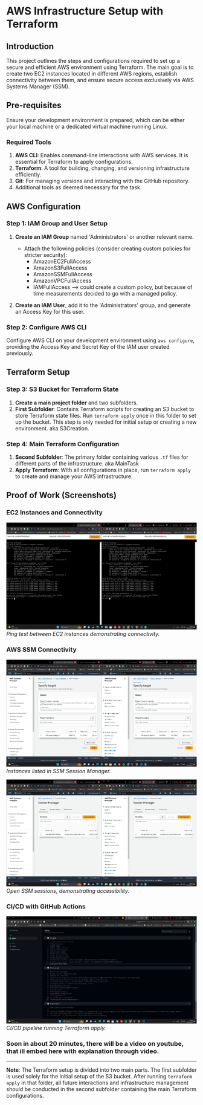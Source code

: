 # AWS Infrastructure Setup with Terraform

## Introduction

This project outlines the steps and configurations required to set up a secure and efficient AWS environment using Terraform. The main goal is to create two EC2 instances located in different AWS regions, establish connectivity between them, and ensure secure access exclusively via AWS Systems Manager (SSM).

## Pre-requisites

Ensure your development environment is prepared, which can be either your local machine or a dedicated virtual machine running Linux.

### Required Tools

1. **AWS CLI**: Enables command-line interactions with AWS services. It is essential for Terraform to apply configurations.
2. **Terraform**: A tool for building, changing, and versioning infrastructure efficiently.
3. **Git**: For managing versions and interacting with the GitHub repository.
4. Additional tools as deemed necessary for the task.

## AWS Configuration

### Step 1: IAM Group and User Setup

1. **Create an IAM Group** named 'Administrators' or another relevant name.
   - Attach the following policies (consider creating custom policies for stricter security):
     - AmazonEC2FullAccess
     - AmazonS3FullAccess
     - AmazonSSMFullAccess
     - AmazonVPCFullAccess
     - IAMFullAccess --> could create a custom policy, but because of time measurements decided to go with a managed policy.

2. **Create an IAM User**, add it to the 'Administrators' group, and generate an Access Key for this user.

### Step 2: Configure AWS CLI

Configure AWS CLI on your development environment using `aws configure`, providing the Access Key and Secret Key of the IAM user created previously.

## Terraform Setup

### Step 3: S3 Bucket for Terraform State

1. **Create a main project folder** and two subfolders.
2. **First Subfolder**: Contains Terraform scripts for creating an S3 bucket to store Terraform state files. Run `terraform apply` once in this folder to set up the bucket. This step is only needed for initial setup or creating a new environment. aka S3Creation.

### Step 4: Main Terraform Configuration

1. **Second Subfolder**: The primary folder containing various `.tf` files for different parts of the infrastructure. aka MainTask
2. **Apply Terraform**: With all configurations in place, run `terraform apply` to create and manage your AWS infrastructure.

## Proof of Work (Screenshots)

### EC2 Instances and Connectivity

![EC2 Instances Ping Test](ScreenShots-POW/Proof-Of-Ping-Between-Instances-VPC-PEERING.png)
*Ping test between EC2 instances demonstrating connectivity.*

### AWS SSM Connectivity

![SSM Session Manager Instances](ScreenShots-POW/Proof-Of-SSM-Session-Manager-Instances-Are-Listed.png)
*Instances listed in SSM Session Manager.*

![SSM Open Sessions](ScreenShots-POW/Proof-Of-SSM-Connectivity-Open-Sessions.png)
*Open SSM sessions, demonstrating accessibility.*

### CI/CD with GitHub Actions

![CI/CD Terraform Apply](ScreenShots-POW/Proof-Of-CI_CD-Terraform-Working%201.png)
*CI/CD pipeline running Terraform apply.*




### Soon in about 20 minutes, there will be a video on youtube, that ill embed here with explanation through video.
---

**Note**: The Terraform setup is divided into two main parts. The first subfolder is used solely for the initial setup of the S3 bucket. After running `terraform apply` in that folder, all future interactions and infrastructure management should be conducted in the second subfolder containing the main Terraform configurations.
